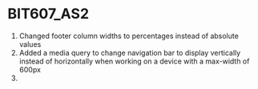# BIT607_AS2

1. Changed footer column widths to percentages instead of absolute values
2. Added a media query to change navigation bar to display vertically instead of horizontally when working on a device with a max-width of 600px
3. 